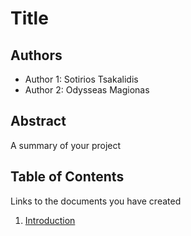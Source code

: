 # Title

## Authors

- Author 1: Sotirios Tsakalidis
- Author 2: Odysseas Magionas

## Abstract

A summary of your project

## Table of Contents

Links to the documents you have created

  1. [Introduction](https://github.com/kyrcha/soft-eng-assignment/blob/master/documentation/intro.md)
